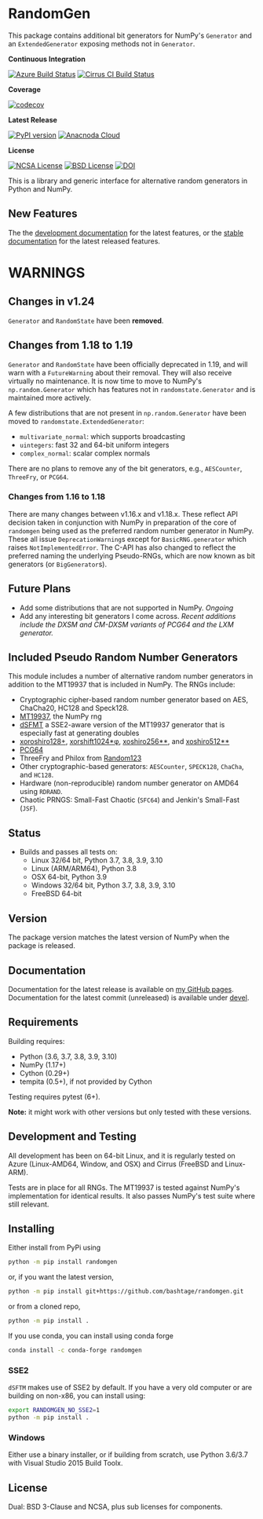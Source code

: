 # RandomGen

This package contains additional bit generators for NumPy's
`Generator` and an `ExtendedGenerator` exposing methods not in `Generator`.


**Continuous Integration**

[![Azure Build Status](https://dev.azure.com/kevinksheppard0207/kevinksheppard/_apis/build/status/bashtage.randomgen?branchName=main)](https://dev.azure.com/kevinksheppard0207/kevinksheppard/_build/latest?definitionId=2&branchName=main)
[![Cirrus CI Build Status](https://api.cirrus-ci.com/github/bashtage/randomgen.svg?branch=main)](https://cirrus-ci.com/github/bashtage/randomgen)

**Coverage**

[![codecov](https://codecov.io/gh/bashtage/randomgen/branch/main/graph/badge.svg)](https://codecov.io/gh/bashtage/randomgen)

**Latest Release**

[![PyPI version](https://badge.fury.io/py/randomgen.svg)](https://pypi.org/project/randomgen/)
[![Anacnoda Cloud](https://anaconda.org/conda-forge/randomgen/badges/version.svg)](https://anaconda.org/conda-forge/randomgen)

**License**

[![NCSA License](https://img.shields.io/badge/License-NCSA-blue.svg)](https://opensource.org/licenses/NCSA)
[![BSD License](https://img.shields.io/badge/License-BSD%203--Clause-blue.svg)](https://opensource.org/licenses/BSD-3-Clause)
[![DOI](https://zenodo.org/badge/122181085.svg)](https://zenodo.org/badge/latestdoi/122181085)

This is a library and generic interface for alternative random
generators in Python and NumPy.

## New Features

The the [development documentation](https://bashtage.github.io/randomgen/change-log.html) for the latest features,
or the [stable documentation](https://bashtage.github.io/randomgen/devel/change-log.html) for the latest released features.


# WARNINGS

## Changes in v1.24

``Generator`` and ``RandomState`` have been **removed**.

## Changes from 1.18 to 1.19

``Generator`` and ``RandomState`` have been officially deprecated in 1.19, and will
warn with a ``FutureWarning`` about their removal. They will also receive virtually
no maintenance. It is now time to move to NumPy's ``np.random.Generator`` which has
features not in ``randomstate.Generator`` and is maintained more actively.

A few distributions that are not present in ``np.random.Generator`` have been moved
to ``randomstate.ExtendedGenerator``:

* `multivariate_normal`: which supports broadcasting
* `uintegers`: fast 32 and 64-bit uniform integers
* `complex_normal`: scalar complex normals

There are no plans to remove any of the bit generators, e.g., ``AESCounter``,
``ThreeFry``, or ``PCG64``. 

### Changes from 1.16 to 1.18
There are many changes between v1.16.x and v1.18.x. These reflect API
decision taken in conjunction with NumPy in preparation of the core
of `randomgen` being used as the preferred random number generator in
NumPy. These all issue `DeprecationWarning`s except for `BasicRNG.generator`
which raises `NotImplementedError`. The C-API has also changed to reflect
the preferred naming the underlying Pseudo-RNGs, which are now known as
bit generators (or `BigGenerator`s).

## Future Plans

* Add some distributions that are not supported in NumPy. _Ongoing_
* Add any interesting bit generators I come across. _Recent additions include the DXSM and CM-DXSM variants of PCG64 and the LXM generator._

## Included Pseudo Random Number Generators

This module includes a number of alternative random
number generators in addition to the MT19937 that is included in NumPy.
The RNGs include:

* Cryptographic cipher-based random number generator based on AES, ChaCha20, HC128 and Speck128.
* [MT19937](https://github.com/numpy/numpy/blob/main/numpy/random/mtrand/),
 the NumPy rng
* [dSFMT](http://www.math.sci.hiroshima-u.ac.jp/~m-mat/MT/SFMT/) a
  SSE2-aware version of the MT19937 generator that is especially fast at
  generating doubles
* [xoroshiro128+](https://prng.di.unimi.it/),
  [xorshift1024*φ](https://prng.di.unimi.it/),
  [xoshiro256**](https://prng.di.unimi.it/),
  and [xoshiro512**](https://prng.di.unimi.it/)
* [PCG64](https://www.pcg-random.org/)
* ThreeFry and Philox from [Random123](https://www.deshawresearch.com/resources_random123.html)
* Other cryptographic-based generators: `AESCounter`, `SPECK128`, `ChaCha`, and `HC128`.
* Hardware (non-reproducible) random number generator on AMD64 using `RDRAND`.
* Chaotic PRNGS: Small-Fast Chaotic (`SFC64`) and Jenkin's Small-Fast (`JSF`).

  
## Status

* Builds and passes all tests on:
  * Linux 32/64 bit, Python 3.7, 3.8, 3.9, 3.10
  * Linux (ARM/ARM64), Python 3.8
  * OSX 64-bit, Python 3.9
  * Windows 32/64 bit, Python 3.7, 3.8, 3.9, 3.10
  * FreeBSD 64-bit

## Version

The package version matches the latest version of NumPy when the package
is released.

## Documentation

Documentation for the latest release is available on
[my GitHub pages](https://bashtage.github.io/randomgen/). Documentation for
the latest commit (unreleased) is available under
[devel](https://bashtage.github.io/randomgen/devel/).


## Requirements
Building requires:

* Python (3.6, 3.7, 3.8, 3.9, 3.10)
* NumPy (1.17+)
* Cython (0.29+)
* tempita (0.5+), if not provided by Cython

Testing requires pytest (6+).

**Note:** it might work with other versions but only tested with these
versions.

## Development and Testing

All development has been on 64-bit Linux, and it is regularly tested on
Azure (Linux-AMD64, Window, and OSX) and Cirrus (FreeBSD and Linux-ARM).

Tests are in place for all RNGs. The MT19937 is tested against
NumPy's implementation for identical results. It also passes NumPy's
test suite where still relevant.

## Installing

Either install from PyPi using

```bash
python -m pip install randomgen
```

or, if you want the latest version,

```bash
python -m pip install git+https://github.com/bashtage/randomgen.git
```

or from a cloned repo,

```bash
python -m pip install .
```

If you use conda, you can install using conda forge

```bash
conda install -c conda-forge randomgen
```

### SSE2

`dSFTM` makes use of SSE2 by default.  If you have a very old computer
or are building on non-x86, you can install using:

```bash
export RANDOMGEN_NO_SSE2=1
python -m pip install . 
```

### Windows

Either use a binary installer, or if building from scratch, use
Python 3.6/3.7 with Visual Studio 2015 Build Toolx.

## License

Dual: BSD 3-Clause and NCSA, plus sub licenses for components.
